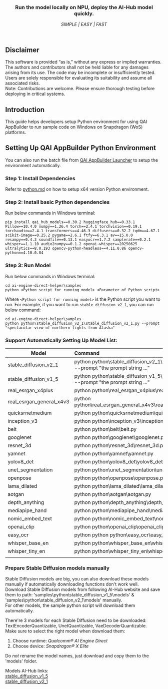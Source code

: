 <br>

<div align="center">
  <h3>Run the model locally on NPU, deploy the AI-Hub model quickly.</h3>
  <p><i> SIMPLE | EASY | FAST </i></p>
</div>
<br>

## Disclaimer
This software is provided “as is,” without any express or implied warranties. The authors and contributors shall not be held liable for any damages arising from its use. The code may be incomplete or insufficiently tested. Users are solely responsible for evaluating its suitability and assume all associated risks. <br>
Note: Contributions are welcome. Please ensure thorough testing before deploying in critical systems.

## Introduction 
This guide helps developers setup Python environment for using QAI AppBuilder to run sample code on Windows on Snapdragon (WoS) platforms.

## Setting Up QAI AppBuilder Python Environment
You can also run the batch file from [QAI AppBuilder Launcher](../../tools/launcher/) to setup the environment automatically.

### Step 1: Install Dependencies
Refer to [python.md](../../docs/python.md) on how to setup x64 version Python environment.

### Step 2: Install basic Python dependencies
Run below commands in Windows terminal:
```
pip install qai_hub_models==0.30.2 huggingface_hub==0.33.1 Pillow==10.4.0 numpy==1.26.4 torch==2.4.1 torchvision==0.19.1 torchaudio==2.4.1 transformers==4.46.3 diffusers==0.32.2 tqdm==4.67.1 scikit-image==0.25.2 pygame==2.6.1 ftfy==6.3.1 av==15.0.0 resampy==0.4.3 soundfile==0.13.1 easyocr==1.7.2 samplerate==0.2.1 whisper==1.1.10 audio2numpy==0.1.2 openai-whisper==20250625 ultralytics==8.0.193 opencv-python-headless==4.11.0.86 opencv-python==4.10.0.84
```

### Step 3: Run Model
Run below commands in Windows terminal:
```
cd ai-engine-direct-helper\samples
python <Python script for running model> <Parameter of Python script>
```
Where `<Python script for running model>` is the Python script you want to run. For example, if you want to run `stable_diffusion_v2_1`, you can run below command:
```
cd ai-engine-direct-helper\samples
python python\stable_diffusion_v2_1\stable_diffusion_v2_1.py --prompt "spectacular view of northern lights from Alaska"
```

### Support Automatically Setting Up Model List:

|  Model   | Command  |
|  ----  | :---- |
| stable_diffusion_v2_1 | python python\stable_diffusion_v2_1\stable_diffusion_v2_1.py --prompt "the prompt string ..." |
| stable_diffusion_v1_5 | python python\stable_diffusion_v1_5\stable_diffusion_v1_5.py --prompt "the prompt string ..." |
| real_esrgan_x4plus  | python python\real_esrgan_x4plus\real_esrgan_x4plus.py |
| real_esrgan_general_x4v3  | python python\real_esrgan_general_x4v3\real_esrgan_general_x4v3.py |
| quicksrnetmedium  | python python\quicksrnetmedium\quicksrnetmedium.py |
| inception_v3  | python python\inception_v3\inception_v3.py |
| beit  | python python\beit\beit.py |
| googlenet  | python python\googlenet\googlenet.py |
| resnet_3d  | python python\resnet_3d\resnet_3d.py |
| yamnet  | python python\yamnet\yamnet.py |
| yolov8_det  | python python\yolov8_det\yolov8_det.py |
| unet_segmentation  | python python\unet_segmentation\unet_segmentation.py |
| openpose  | python python\openpose\openpose.py |
| lama_dilated  | python python\lama_dilated\lama_dilated.py |
| aotgan  | python python\aotgan\aotgan.py |
| depth_anything  | python python\depth_anything\depth_anything.py |
| mediapipe_hand  | python python\mediapipe_hand\mediapipe_hand.py |
| nomic_embed_text  | python python\nomic_embed_text\nomic_embed_text.py |
| openai_clip  | python python\openai_clip\openai_clip.py |
| easy_ocr  | python python python\easy_ocr\easy_ocr.py |
| whisper_base_en  | python python\whisper_base_en\whisper_base_en.py |
| whisper_tiny_en  | python python\whisper_tiny_en\whisper_tiny_en.py |
| | |

### Prepare Stable Diffusion models manually
Stable Diffusion models are big, you can also download these models manually if automatically downloading functions don't work well.<br>
Download Stable Diffusion models from following AI-Hub website and save them to path: 'samples\python\stable_diffusion_v1_5\models' & 'samples\python\stable_diffusion_v2_1\models' manually.<br>
For other models, the sample python script will download them automatically.

There're 3 models for each Stable Diffusion need to be downloaded: TextEncoderQuantizable, UnetQuantizable, VaeDecoderQuantizable. <br>
Make sure to select the right model when download them:<br>
1. Choose runtime: *Qualcomm® AI Engine Direct*<br>
2. Choose device: *Snapdragon® X Elite*<br>

Do *not* rename the model names, just download and copy them to the 'models' folder. <br>

Models AI-Hub links:<br>
[stable_diffusion_v1_5](https://aihub.qualcomm.com/compute/models/stable_diffusion_v1_5)<br>
[stable_diffusion_v2_1](https://aihub.qualcomm.com/compute/models/stable_diffusion_v2_1)<br>